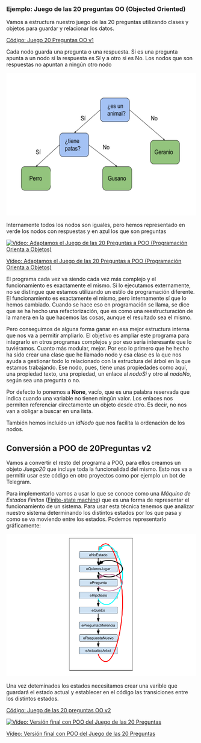 ### Ejemplo: Juego de las 20 preguntas OO (Objected Oriented)

Vamos a estructura nuestro juego de las 20 preguntas utilizando clases y objetos para guardar y relacionar los datos.

[Código: Juego 20 Preguntas OO v1](https://github.com/javacasm/CursoPython/raw/master/codigo/9.3.2Juego20Preguntas.py)


Cada nodo guarda una pregunta o una respuesta. Si es una pregunta apunta a un nodo si la respuesta es Sí y a otro si es No. Los nodos que son respuestas no apuntan a ningún otro nodo

![](./images/ArbolDecisionJuego20preguntas.svg)

Internamente todos los nodos son iguales, pero  hemos representado en verde los nodos con respuestas y en azul los que son preguntas

[![Vídeo: Adaptamos el Juego de las 20 Preguntas a POO (Programación Orienta a Objetos)](https://img.youtube.com/vi/1FirK5cGwGM/0.jpg)](https://drive.google.com/file/d/1lT2BCmF4_KlAn055uDb1hOuwOcd7sXGp/view?usp=sharing)

[Vídeo: Adaptamos el Juego de las 20 Preguntas a POO (Programación Orienta a Objetos)](https://drive.google.com/file/d/1lT2BCmF4_KlAn055uDb1hOuwOcd7sXGp/view?usp=sharing)

El programa cada vez va siendo cada vez más complejo y el funcionamiento es exactamente el mismo. Si lo ejecutamos externamente, no se distingue que estamos utilizando un estilo de programación diferente. El funcionamiento es exactamente el mismo, pero internamente sí que lo hemos cambiado. Cuando se hace eso en programación se llama, se dice que se ha hecho una refactorización, que es como una reestructuración de la manera en la que hacemos las cosas, aunque el resultado sea el mismo.

Pero conseguimos de alguna forma ganar en esa mejor estructura interna que nos va a permitir ampliarlo. El objetivo es ampliar este programa para integrarlo en otros programas complejos y por eso sería interesante que lo tuviéramos. Cuanto más modular, mejor. Por eso lo primero que he hecho ha sido crear una clase que he llamado nodo y esa clase es la que nos ayuda a gestionar todo lo relacionado con la estructura del árbol en la que estamos trabajando. Ese nodo, pues, tiene unas propiedades como aquí, una propiedad texto, una propiedad, un enlace al *nodoSi* y otro al *nodoNo*, según sea una pregunta o no.


Por defecto lo ponemos a **None**, vacío, que es una palabra reservada que indica cuando una variable no tienen ningún valor. Los enlaces nos permiten referenciar directamente un objeto desde otro. Es decir, no nos van a obligar a buscar en una lista.

También hemos incluído un *idNodo* que nos facilita la ordenación de los nodos.


## Conversión a POO de 20Preguntas v2

Vamos a convertir el resto del programa a POO, para ellos creamos un objeto *Juego20* que incluye toda la funcionalidad del mismo. Esto nos va a permitir usar este código en otro proyectos como por ejemplo un bot de Telegram.

Para implementarlo vamos a usar lo que se conoce como una *Máquina de Estados Finitos* ([Finite-state machine](https://en.wikipedia.org/wiki/Finite-state_machine)) que es una forma de representar el funcionamiento de un sistema. Para usar esta técnica tenemos que analizar nuestro sistema determinando los distintos estados por los que pasa y como se va moviendo entre los estados. Podemos representarlo gráficamente:

![Máquina de estado del juego 20 Preguntas](./images/Maquina%20de%20estados%2020%20Preguntas.png)

Una vez deteminados los estados necesitamos crear una varible que guardará el estado actual y establecer en el código las transiciones entre los distintos estados.

[Código: Juego de las 20 preguntas OO v2](https://github.com/javacasm/CursoPython/raw/master/codigo/Preguntas20.py)

[![Vídeo: Versión final con POO del Juego de las 20 Preguntas](https://img.youtube.com/vi/dBsTiteFk4c/0.jpg)](https://drive.google.com/file/d/1dJ5bM9_h073WjPr5ByAc1ZSZzs84411s/view?usp=sharing)

[Vídeo: Versión final con POO del Juego de las 20 Preguntas](https://drive.google.com/file/d/1dJ5bM9_h073WjPr5ByAc1ZSZzs84411s/view?usp=sharing)

